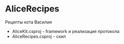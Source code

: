 # AliceRecipes
Рецепты кота Василия

- AliceKit.csproj - framework и реализация протокола
- AliceRecipes.csproj - скил
